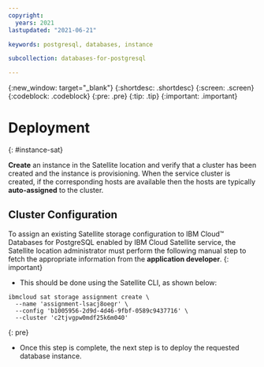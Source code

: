 ```yaml
---
copyright:
  years: 2021
lastupdated: "2021-06-21"

keywords: postgresql, databases, instance

subcollection: databases-for-postgresql

---
```


{:new_window: target="_blank"}
{:shortdesc: .shortdesc}
{:screen: .screen}
{:codeblock: .codeblock}
{:pre: .pre}
{:tip: .tip}
{:important: .important}

# Deployment
{: #instance-sat}

**Create** an instance in the Satellite location and verify that a cluster has been created and the instance is provisioning. 
When the service cluster is created, if the corresponding hosts are available then the hosts are typically **auto-assigned** to the cluster.

## Cluster Configuration

To assign an existing Satellite storage configuration to IBM Cloud™ Databases for PostgreSQL enabled by IBM Cloud Satellite service, the Satellite location administrator must perform the following manual step to fetch the appropriate information from the **application developer**.
{: important}

- This should be done using the Satellite CLI, as shown below:

```
ibmcloud sat storage assignment create \
  --name 'assignment-lsacj8oegr' \
  --config 'b1005956-2d9d-4d46-9fbf-0589c9437716' \
  --cluster 'c2tjvgpw0mdf25k6m040'
```
{: pre}

- Once this step is complete, the next step is to deploy the requested database instance.

